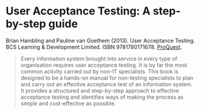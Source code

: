 # User Acceptance Testing: A step-by-step guide

Brian Hambling and Pauline van Goethem (2013). User Acceptance Testing. BCS Learning & Development Limited. ISBN 9781780171678. [ProQuest](https://ebookcentral.proquest.com/lib/ncent-ebooks/detail.action?docID=1192409).

> Every information system brought into service in every type of organisation requires user acceptance testing. It is by far the most common activity carried out by non-IT specialists. This book is designed to be a hands-on manual for non-testing specialists to plan and carry out an effective acceptance test of an information system. It provides a structured and step-by-step approach to effective acceptance testing and identifies ways of making the process as simple and cost-effective as possible.
